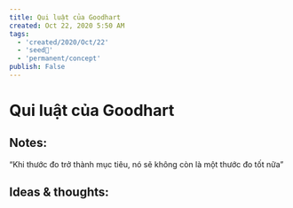 ```yaml
---
title: Qui luật của Goodhart
created: Oct 22, 2020 5:50 AM
tags:
  - 'created/2020/Oct/22'
  - 'seed🥜'
  - 'permanent/concept'
publish: False
---
```

# Qui luật của Goodhart

## Notes:
“Khi thước đo trở thành mục tiêu, nó sẽ không còn là một thước đo tốt nữa”

## Ideas & thoughts:

